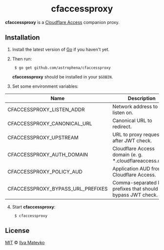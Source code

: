 <div align="center">
  <br>
  <h1>cfaccessproxy</h1>
</div>

**cfaccessproxy** is a [Cloudflare Access](https://developers.cloudflare.com/access/) companion proxy.

## Installation

1. Install the latest version of [Go](https://golang.org) if you haven't yet.

2. Then run:

        $ go get github.com/astrophena/cfaccessproxy

   **cfaccessproxy** should be installed in your `$GOBIN`.

3. Set some environment variables:

| Name | Description |
| ---- | ----------- |
| CFACCESSPROXY_LISTEN_ADDR | Network address to listen on. |
| CFACCESSPROXY_CANONICAL_URL | Canonical URL to redirect. |
| CFACCESSPROXY_UPSTREAM | URL to proxy requests after JWT check. |
| CFACCESSPROXY_AUTH_DOMAIN | Cloudflare Access domain (e. g. \*.cloudflareaccess.com). |
| CFACCESSPROXY_POLICY_AUD | Application AUD from Cloudflare Access. |
| CFACCESSPROXY_BYPASS_URL_PREFIXES | Comma-separated list of prefixes that should bypass JWT check. |

4. Start **cfaccessproxy**:

        $ cfaccessproxy

## License

[MIT](LICENSE.md) © [Ilya Mateyko](https://github.com/astrophena)
